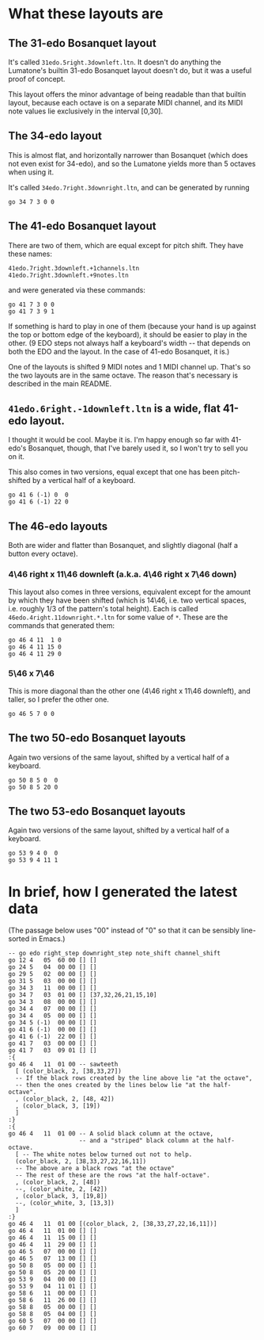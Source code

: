 # What these layouts are

## The 31-edo Bosanquet layout

It's called `31edo.5right.3downleft.ltn`.
It doesn't do anything the Lumatone's builtin
31-edo Bosanquet layout doesn't do,
but it was a useful proof of concept.

This layout offers the minor advantage of
being readable than that builtin layout,
because each octave is on a separate MIDI channel,
and its MIDI note values lie exclusively in the interval [0,30].

## The 34-edo layout

This is almost flat, and horizontally narrower than Bosanquet
(which does not even exist for 34-edo),
and so the Lumatone yields more than 5 octaves when using it.

It's called `34edo.7right.3downright.ltn`,
and can be generated by running
```
go 34 7 3 0 0
```

## The 41-edo Bosanquet layout

There are two of them, which are equal except for pitch shift.
They have these names:
```
41edo.7right.3downleft.+1channels.ltn
41edo.7right.3downleft.+9notes.ltn
```

and were generated via these commands:
```
go 41 7 3 0 0
go 41 7 3 9 1
```

If something is hard to play in one of them
(because your hand is up against the top or bottom edge of the keyboard),
it should be easier to play in the other.
(9 EDO steps not always half a keyboard's width --
that depends on both the EDO and the layout.
In the case of 41-edo Bosanquet, it is.)

One of the layouts is shifted 9 MIDI notes and 1 MIDI channel up.
That's so the two layouts are in the same octave.
The reason that's necessary is described in the main README.


## `41edo.6right.-1downleft.ltn` is a wide, flat 41-edo layout.

I thought it would be cool. Maybe it is.
I'm happy enough so far with 41-edo's Bosanquet, though,
that I've barely used it, so I won't try to sell you on it.

This also comes in two versions,
equal except that one has been pitch-shifted
by a vertical half of a keyboard.

```
go 41 6 (-1) 0  0
go 41 6 (-1) 22 0
```

## The 46-edo layouts

Both are wider and flatter than Bosanquet,
and slightly diagonal (half a button every octave).

### 4\46 right x 11\46 downleft (a.k.a. 4\46 right x 7\46 down)

This layout also comes in three versions,
equivalent except for the amount by which they have been shifted
(which is 14\46, i.e. two vertical spaces,
i.e. roughly 1/3 of the pattern's total height).
Each is called `46edo.4right.11downright.*.ltn`
for some value of `*`.
These are the commands that generated them:

```
go 46 4 11  1 0
go 46 4 11 15 0
go 46 4 11 29 0
```

### 5\46 x 7\46

This is more diagonal than the other one (4\46 right x 11\46 downleft),
and taller, so I prefer the other one.

```
go 46 5 7 0 0
```

## The two 50-edo Bosanquet layouts

Again two versions of the same layout,
shifted by a vertical half of a keyboard.

```
go 50 8 5 0  0
go 50 8 5 20 0
```

## The two 53-edo Bosanquet layouts

Again two versions of the same layout,
shifted by a vertical half of a keyboard.

```
go 53 9 4 0  0
go 53 9 4 11 1
```

# In brief, how I generated the latest data

(The passage below uses "00" instead of "0"
so that it can be sensibly line-sorted in Emacs.)

```
-- go edo right_step downright_step note_shift channel_shift
go 12 4   05  60 00 [] []
go 24 5   04  00 00 [] []
go 29 5   02  00 00 [] []
go 31 5   03  00 00 [] []
go 34 3   11  00 00 [] []
go 34 7   03  01 00 [] [37,32,26,21,15,10]
go 34 3   08  00 00 [] []
go 34 4   07  00 00 [] []
go 34 4   05  00 00 [] []
go 34 5 (-1)  00 00 [] []
go 41 6 (-1)  00 00 [] []
go 41 6 (-1)  22 00 [] []
go 41 7   03  00 00 [] []
go 41 7   03  09 01 [] []
:{
go 46 4   11  01 00 -- sawteeth
  [ (color_black, 2, [38,33,27])
  -- If the black rows created by the line above lie "at the octave",
  -- then the ones created by the lines below lie "at the half-octave".
  , (color_black, 2, [48, 42])
  , (color_black, 3, [19])
  ]
:}
:{
go 46 4   11  01 00 -- A solid black column at the octave,
                    -- and a "striped" black column at the half-octave.
  [ -- The white notes below turned out not to help.
  (color_black, 2, [38,33,27,22,16,11])
  -- The above are a black rows "at the octave"
  -- The rest of these are the rows "at the half-octave".
  , (color_black, 2, [48])
  --, (color_white, 2, [42])
  , (color_black, 3, [19,8])
  --, (color_white, 3, [13,3])
  ]
:}
go 46 4   11  01 00 [(color_black, 2, [38,33,27,22,16,11])]
go 46 4   11  01 00 [] []
go 46 4   11  15 00 [] []
go 46 4   11  29 00 [] []
go 46 5   07  00 00 [] []
go 46 5   07  13 00 [] []
go 50 8   05  00 00 [] []
go 50 8   05  20 00 [] []
go 53 9   04  00 00 [] []
go 53 9   04  11 01 [] []
go 58 6   11  00 00 [] []
go 58 6   11  26 00 [] []
go 58 8   05  00 00 [] []
go 58 8   05  04 00 [] []
go 60 5   07  00 00 [] []
go 60 7   09  00 00 [] []
```
